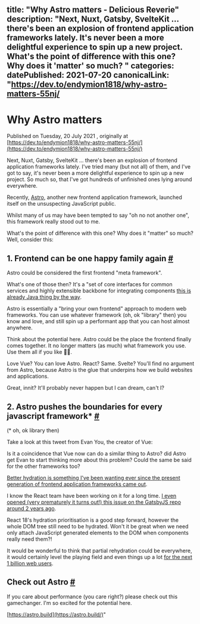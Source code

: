 title: "Why Astro matters - Delicious Reverie"
description: "Next, Nuxt, Gatsby, SvelteKit ... there's been an explosion of frontend application frameworks lately. It's never been a more delightful experience to spin up a new project. What's the point of difference with this one? Why does it 'matter' so much?
"
categories:
datePublished: 2021-07-20
canonicalLink: "https://dev.to/endymion1818/why-astro-matters-55nj/
---
# Why Astro matters

Published on Tuesday, 20 July 2021 , originally at [https://dev.to/endymion1818/why-astro-matters-55nj/](https://dev.to/endymion1818/why-astro-matters-55nj/)

Next, Nuxt, Gatsby, SvelteKit ... there's been an explosion of frontend application frameworks lately. I've tried many (but not all) of them, and I've got to say, it's never been a more delightful experience to spin up a new project. So much so, that I've got hundreds of unfinished ones lying around everywhere.

Recently, [Astro](https://astro.build/), another new frontend application framework, launched itself on the unsuspecting JavaScript public.

Whilst many of us may have been tempted to say "oh no not another one", this framework really stood out to me.

What's the point of difference with this one? Why does it "matter" so much? Well, consider this:

## 1\. Frontend can be one happy family again [#](https://deliciousreverie.co.uk/posts/why-astro-matters/#1.-frontend-can-be-one-happy-family-again)

Astro could be considered the first frontend "meta framework".

What's one of those then? It's a "set of core interfaces for common services and highly extensible backbone for integrating components [this is already Java thing by the way](https://www.igi-global.com/chapter/java-web-application-frameworks/16864).

Astro is essentially a "bring your own frontend" approach to modern web frameworks. You can use whatever framework (oh, ok "library" then) you know and love, and still spin up a performant app that you can host almost anywhere.

Think about the potential here. Astro could be the place the frontend finally comes together. It no longer matters (as much) what framework you use. Use them all if you like 🤷‍♂️.

Love Vue? You can love Astro. React? Same. Svelte? You'll find no argument from Astro, because Astro is the glue that underpins how we build websites and applications.

Great, innit? It'll probably never happen but I can dream, can't I?

## 2\. Astro pushes the boundaries for every javascript framework\* [#](https://deliciousreverie.co.uk/posts/why-astro-matters/#2.-astro-pushes-the-boundaries-for-every-javascript-framework*)

(\* oh, ok library then)

Take a look at this tweet from Evan You, the creator of Vue:

Is it a coincidence that Vue now can do a similar thing to Astro? did Astro get Evan to start thinking more about this problem? Could the same be said for the other frameworks too?

[Better hydration is something I've been wanting ever since the present generation of frontend application frameworks came out](https://deliciousreverie.co.uk/post/towards-better-rehydration/).

I know the React team have been working on it for a long time. [I even opened (very prematurely it turns out!) this issue on the GatsbyJS repo around 2 years ago](https://github.com/gatsbyjs/gatsby/issues/17993).

React 18's hydration prioritisation is a good step forward, however the whole DOM tree still need to be hydrated. Won't it be great when we need only attach JavaScript generated elements to the DOM when components really need them?!

It would be wonderful to think that partial rehydration could be everywhere, it would certainly level the playing field and even things up a lot [for the next 1 billion web users](https://gomakethings.com/progressive-enhancement-and-the-next-billion-web-users/).

## Check out Astro [#](https://deliciousreverie.co.uk/posts/why-astro-matters/#check-out-astro)

If you care about performance (you care right?) please check out this gamechanger. I'm so excited for the potential here.

[https://astro.build](https://astro.build/)"